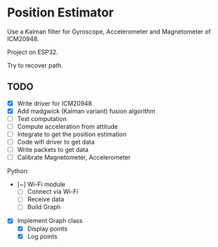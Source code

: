 # Position Estimator

Use a Kalman filter for Gyroscope, Accelerometer and Magnetometer of ICM20948.

Project on ESP32.

Try to recover path.

## TODO

- [X] Write driver for ICM20948
- [X] Add madgwick (Kalman variant) fusion algorithm
- [ ] Test computation
- [ ] Compute acceleration from attitude
- [ ] Integrate to get the position estimation
- [ ] Code wifi driver to get data
- [ ] Write packets to get data
- [ ] Calibrate Magnetometer, Accelerometer

Python:

- [~] Wi-Fi module
    - [ ] Connect via Wi-Fi
    - [ ] Receive data
    - [ ] Build Graph
- [X] Implement Graph class
    - [X] Display points
    - [X] Log points

